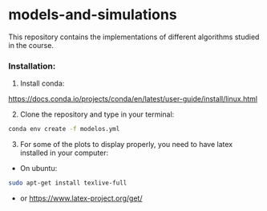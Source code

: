 # models-and-simulations
This repository contains the implementations of different algorithms studied in the 
course. 


### Installation:

1. Install conda:  

https://docs.conda.io/projects/conda/en/latest/user-guide/install/linux.html

2. Clone the repository and type in your terminal:

```bash
conda env create -f modelos.yml
```

3. For some of the plots to display properly, you need to have
latex installed in your computer:
- On ubuntu:
```bash
sudo apt-get install texlive-full
```
- or https://www.latex-project.org/get/

